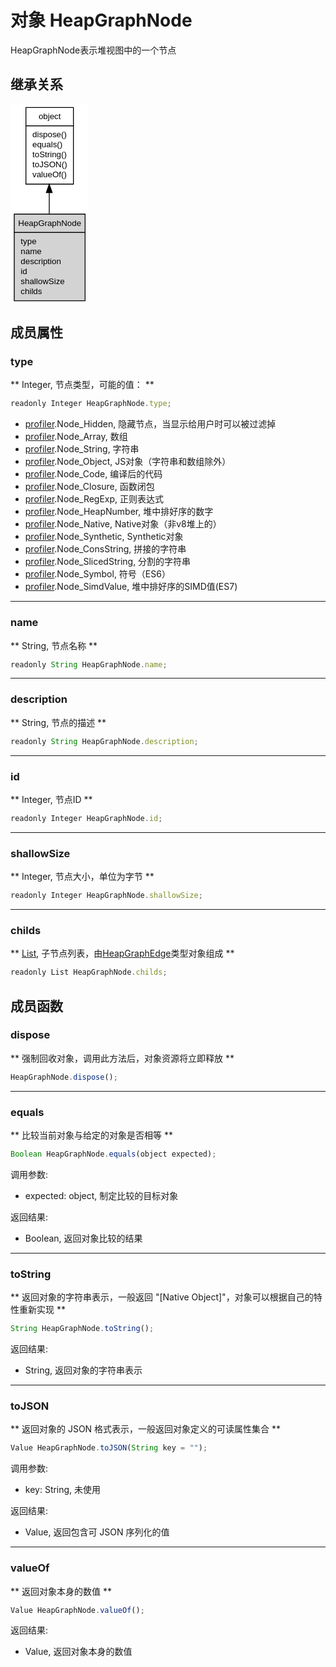 # 对象 HeapGraphNode
HeapGraphNode表示堆视图中的一个节点

## 继承关系
<div class="inherits"><svg width="93pt" height="240pt" viewBox="0.00 0.00 93.00 240.00" xmlns="http://www.w3.org/2000/svg" xmlns:xlink="http://www.w3.org/1999/xlink">
<g id="graph0" class="graph" transform="scale(1 1) rotate(0) translate(4 236)">
<title>%0</title>
<polygon fill="#ffffff" stroke="transparent" points="-4,4 -4,-236 89,-236 89,4 -4,4"/>
<!-- object -->
<g id="node1" class="node">
<title>object</title>
<g id="a_node1"><a xlink:href="object.md" xlink:title="object">
<polygon fill="#ffffff" stroke="transparent" points="14,-140 14,-232 71,-232 71,-140 14,-140"/>
<polygon fill="none" stroke="#000000" points="14.5,-210 14.5,-232 71.5,-232 71.5,-210 14.5,-210"/>
<text text-anchor="start" x="29.6625" y="-218" font-family="Helvetica,sans-Serif" font-size="10.00" fill="#000000">object</text>
<polygon fill="none" stroke="#000000" points="14.5,-140 14.5,-210 71.5,-210 71.5,-140 14.5,-140"/>
<text text-anchor="start" x="19.5" y="-196" font-family="Helvetica,sans-Serif" font-size="10.00" fill="#000000"> dispose()</text>
<text text-anchor="start" x="19.5" y="-184" font-family="Helvetica,sans-Serif" font-size="10.00" fill="#000000"> equals()</text>
<text text-anchor="start" x="19.5" y="-172" font-family="Helvetica,sans-Serif" font-size="10.00" fill="#000000"> toString()</text>
<text text-anchor="start" x="19.5" y="-160" font-family="Helvetica,sans-Serif" font-size="10.00" fill="#000000"> toJSON()</text>
<text text-anchor="start" x="19.5" y="-148" font-family="Helvetica,sans-Serif" font-size="10.00" fill="#000000"> valueOf()</text>
</a>
</g>
</g>
<!-- HeapGraphNode -->
<g id="node2" class="node">
<title>HeapGraphNode</title>
<g id="a_node2"><a xlink:title="HeapGraphNode">
<polygon fill="#d3d3d3" stroke="transparent" points="0,0 0,-104 85,-104 85,0 0,0"/>
<polygon fill="none" stroke="#000000" points=".5,-82 .5,-104 85.5,-104 85.5,-82 .5,-82"/>
<text text-anchor="start" x="5.2115" y="-90" font-family="Helvetica,sans-Serif" font-size="10.00" fill="#000000">HeapGraphNode</text>
<polygon fill="none" stroke="#000000" points=".5,0 .5,-82 85.5,-82 85.5,0 .5,0"/>
<text text-anchor="start" x="5.5" y="-68" font-family="Helvetica,sans-Serif" font-size="10.00" fill="#000000"> type</text>
<text text-anchor="start" x="5.5" y="-56" font-family="Helvetica,sans-Serif" font-size="10.00" fill="#000000"> name</text>
<text text-anchor="start" x="5.5" y="-44" font-family="Helvetica,sans-Serif" font-size="10.00" fill="#000000"> description</text>
<text text-anchor="start" x="5.5" y="-32" font-family="Helvetica,sans-Serif" font-size="10.00" fill="#000000"> id</text>
<text text-anchor="start" x="5.5" y="-20" font-family="Helvetica,sans-Serif" font-size="10.00" fill="#000000"> shallowSize</text>
<text text-anchor="start" x="5.5" y="-8" font-family="Helvetica,sans-Serif" font-size="10.00" fill="#000000"> childs</text>
</a>
</g>
</g>
<!-- object&#45;&gt;HeapGraphNode -->
<g id="edge1" class="edge">
<title>object-&gt;HeapGraphNode</title>
<path fill="none" stroke="#000000" d="M42.5,-129.7145C42.5,-121.2506 42.5,-112.5526 42.5,-104.1796"/>
<polygon fill="#000000" stroke="#000000" points="39.0001,-129.8848 42.5,-139.8848 46.0001,-129.8848 39.0001,-129.8848"/>
</g>
</g>
</svg></div>

## 成员属性
        
### type
** Integer, 节点类型，可能的值： **
```JavaScript
readonly Integer HeapGraphNode.type;
```

- [profiler](../../module/ifs/profiler.md).Node_Hidden,         隐藏节点，当显示给用户时可以被过滤掉
- [profiler](../../module/ifs/profiler.md).Node_Array,          数组
- [profiler](../../module/ifs/profiler.md).Node_String,         字符串
- [profiler](../../module/ifs/profiler.md).Node_Object,         JS对象（字符串和数组除外）
- [profiler](../../module/ifs/profiler.md).Node_Code,           编译后的代码
- [profiler](../../module/ifs/profiler.md).Node_Closure,        函数闭包
- [profiler](../../module/ifs/profiler.md).Node_RegExp,         正则表达式
- [profiler](../../module/ifs/profiler.md).Node_HeapNumber,     堆中排好序的数字
- [profiler](../../module/ifs/profiler.md).Node_Native,         Native对象（非v8堆上的）
- [profiler](../../module/ifs/profiler.md).Node_Synthetic,      Synthetic对象
- [profiler](../../module/ifs/profiler.md).Node_ConsString,     拼接的字符串
- [profiler](../../module/ifs/profiler.md).Node_SlicedString,   分割的字符串
- [profiler](../../module/ifs/profiler.md).Node_Symbol,         符号（ES6）
- [profiler](../../module/ifs/profiler.md).Node_SimdValue,      堆中排好序的SIMD值(ES7)

--------------------------
### name
** String, 节点名称 **
```JavaScript
readonly String HeapGraphNode.name;
```

--------------------------
### description
** String, 节点的描述 **
```JavaScript
readonly String HeapGraphNode.description;
```

--------------------------
### id
** Integer, 节点ID **
```JavaScript
readonly Integer HeapGraphNode.id;
```

--------------------------
### shallowSize
** Integer, 节点大小，单位为字节 **
```JavaScript
readonly Integer HeapGraphNode.shallowSize;
```

--------------------------
### childs
** [List](List.md), 子节点列表，由[HeapGraphEdge](HeapGraphEdge.md)类型对象组成 **
```JavaScript
readonly List HeapGraphNode.childs;
```

## 成员函数
        
### dispose
** 强制回收对象，调用此方法后，对象资源将立即释放 **
```JavaScript
HeapGraphNode.dispose();
```

--------------------------
### equals
** 比较当前对象与给定的对象是否相等 **
```JavaScript
Boolean HeapGraphNode.equals(object expected);
```

调用参数:
* expected: object, 制定比较的目标对象

返回结果:
* Boolean, 返回对象比较的结果

--------------------------
### toString
** 返回对象的字符串表示，一般返回 "[Native Object]"，对象可以根据自己的特性重新实现 **
```JavaScript
String HeapGraphNode.toString();
```

返回结果:
* String, 返回对象的字符串表示

--------------------------
### toJSON
** 返回对象的 JSON 格式表示，一般返回对象定义的可读属性集合 **
```JavaScript
Value HeapGraphNode.toJSON(String key = "");
```

调用参数:
* key: String, 未使用

返回结果:
* Value, 返回包含可 JSON 序列化的值

--------------------------
### valueOf
** 返回对象本身的数值 **
```JavaScript
Value HeapGraphNode.valueOf();
```

返回结果:
* Value, 返回对象本身的数值

